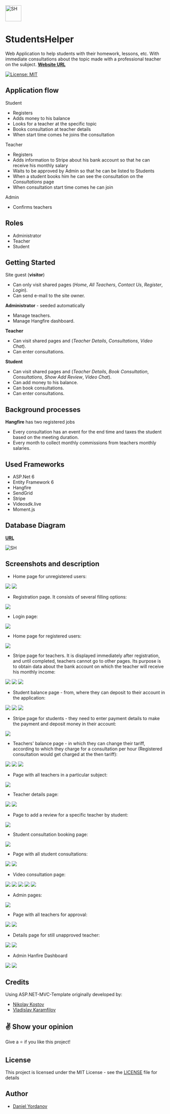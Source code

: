 <img src="https://github.com/DDeveloperBG/StudentsHelper/blob/master/src/Web/StudentsHelper.Web/wwwroot/favIcon/android-chrome-256x256.png?raw=true" width="50" height="50px" alt="SH">

# StudentsHelper
Web Application to help students with their homework, lessons, etc. With immediate consultations about the topic made with a professional teacher on the subject.
**[Website URL](https://studentshelper.azurewebsites.net/)**

[![License: MIT](https://img.shields.io/badge/License-MIT-yellow.svg)](https://opensource.org/licenses/MIT)

## Application flow

 Student
* Registers
* Adds money to his balance
* Looks for a teacher at the specific topic
* Books consultation at teacher details
* When start time comes he joins the consultation

Teacher
* Registers
* Adds information to Stripe about his bank account so that he can receive his monthly salary
* Waits to be approved by Admin so that he can be listed to Students
* When a student books him he can see the consultation on the *Consultations* page
* When consultation start time comes he can join

Admin
* Confirms teachers

## Roles

* Administrator
* Teacher
* Student

## Getting Started

Site guest (**visitor**) 
* Can only visit shared pages (*Home*, *All Teachers*, *Contact Us*, *Register*, *Login*).
* Can send e-mail to the site owner.

**Administrator** - seeded automatically
* Manage teachers.
* Manage Hangfire dashboard.

**Teacher**
* Can visit shared pages and (*Teacher Details*, *Consultations*, *Video Chat*).
* Can enter consultations.

**Student**
* Can visit shared pages and (*Teacher Details*, *Book Consultation*, *Consultations*, *Show Add Review*, *Video Chat*).
* Can add money to his balance.
* Can book consultations.
* Can enter consultations.

## Background processes

**Hangfire** has two registered jobs
* Every consultation has an event for the end time and taxes the student based on the meeting duration.
* Every month to collect monthly commissions from teachers monthly salaries.

## Used Frameworks

* ASP.Net 6
* Entity Framework 6
* Hangfire
* SendGrid
* Stripe
* Videosdk.live
* Moment.js

## Database Diagram
**[URL](https://github.com/DDeveloperBG/StudentsHelperRepoGallery/blob/master/DatabaseDiagram.png)**

<img src="https://github.com/DDeveloperBG/StudentsHelperRepoGallery/blob/master/DatabaseDiagram.png?raw=true" alt="SH">

## Screenshots and description
* Home page for unregistered users:

<img src="https://github.com/DDeveloperBG/StudentsHelperRepoGallery/blob/master/Picture1.png?raw=true">
<img src="https://github.com/DDeveloperBG/StudentsHelperRepoGallery/blob/master/Picture2.png?raw=true">

* Registration page. It consists of several filling options:
<img src="https://github.com/DDeveloperBG/StudentsHelperRepoGallery/blob/master/Picture3.png?raw=true">

* Login page:
<img src="https://github.com/DDeveloperBG/StudentsHelperRepoGallery/blob/master/Picture4.png?raw=true">

* Home page for registered users:
<img src="https://github.com/DDeveloperBG/StudentsHelperRepoGallery/blob/master/Picture5.png?raw=true">

* Stripe page for teachers. It is displayed immediately after registration, and until completed, teachers cannot go to other pages. Its purpose is to obtain data about the bank account on which the teacher will receive his monthly income:
<img src="https://github.com/DDeveloperBG/StudentsHelperRepoGallery/blob/master/Picture6.png?raw=true">
<img src="https://github.com/DDeveloperBG/StudentsHelperRepoGallery/blob/master/Picture7.png?raw=true">
<img src="https://github.com/DDeveloperBG/StudentsHelperRepoGallery/blob/master/Picture8.png?raw=true">

* Student balance page - from, where they can deposit to their account in the application:
<img src="https://github.com/DDeveloperBG/StudentsHelperRepoGallery/blob/master/Picture9.png?raw=true">
<img src="https://github.com/DDeveloperBG/StudentsHelperRepoGallery/blob/master/Picture10.png?raw=true">
<img src="https://github.com/DDeveloperBG/StudentsHelperRepoGallery/blob/master/Picture11.png?raw=true">

* Stripe page for students - they need to enter payment details to make the payment and deposit money in their account:
<img src="https://github.com/DDeveloperBG/StudentsHelperRepoGallery/blob/master/Picture12.png?raw=true">

* Teachers' balance page - in which they can change their tariff, according to which they charge for a consultation per hour (Registered consultation would get charged at the then tariff):
<img src="https://github.com/DDeveloperBG/StudentsHelperRepoGallery/blob/master/Picture13.png?raw=true">
<img src="https://github.com/DDeveloperBG/StudentsHelperRepoGallery/blob/master/Picture14.png?raw=true">
<img src="https://github.com/DDeveloperBG/StudentsHelperRepoGallery/blob/master/Picture15.png?raw=true">

* Page with all teachers in a particular subject:
<img src="https://github.com/DDeveloperBG/StudentsHelperRepoGallery/blob/master/Picture16.png?raw=true">

* Teacher details page:
<img src="https://github.com/DDeveloperBG/StudentsHelperRepoGallery/blob/master/Picture17.png?raw=true">
<img src="https://github.com/DDeveloperBG/StudentsHelperRepoGallery/blob/master/Picture18.png?raw=true">

* Page to add a review for a specific teacher by student:
<img src="https://github.com/DDeveloperBG/StudentsHelperRepoGallery/blob/master/Picture19.png?raw=true">

* Student consultation booking page:
<img src="https://github.com/DDeveloperBG/StudentsHelperRepoGallery/blob/master/Picture20.png?raw=true">

* Page with all student consultations:
<img src="https://github.com/DDeveloperBG/StudentsHelperRepoGallery/blob/master/Picture21.png?raw=true">
<img src="https://github.com/DDeveloperBG/StudentsHelperRepoGallery/blob/master/Picture22.png?raw=true">

* Video consultation page:
<img src="https://github.com/DDeveloperBG/StudentsHelperRepoGallery/blob/master/Picture23.png?raw=true">
<img src="https://github.com/DDeveloperBG/StudentsHelperRepoGallery/blob/master/Picture24.png?raw=true">
<img src="https://github.com/DDeveloperBG/StudentsHelperRepoGallery/blob/master/Picture25.png?raw=true">
<img src="https://github.com/DDeveloperBG/StudentsHelperRepoGallery/blob/master/Picture26.png?raw=true">
<img src="https://github.com/DDeveloperBG/StudentsHelperRepoGallery/blob/master/Picture27.png?raw=true">

* Admin pages:
<img src="https://github.com/DDeveloperBG/StudentsHelperRepoGallery/blob/master/Picture28.png?raw=true">

* Page with all teachers for approval:
<img src="https://github.com/DDeveloperBG/StudentsHelperRepoGallery/blob/master/Picture29.png?raw=true">
<img src="https://github.com/DDeveloperBG/StudentsHelperRepoGallery/blob/master/Picture30.png?raw=true">

* Details page for still unapproved teacher:
<img src="https://github.com/DDeveloperBG/StudentsHelperRepoGallery/blob/master/Picture31.png?raw=true">
<img src="https://github.com/DDeveloperBG/StudentsHelperRepoGallery/blob/master/Picture32.png?raw=true">

* Admin Hanfire Dashboard
<img src="https://github.com/DDeveloperBG/StudentsHelperRepoGallery/blob/master/Picture33.png?raw=true">
<img src="https://github.com/DDeveloperBG/StudentsHelperRepoGallery/blob/master/Picture34.png?raw=true">

## Credits
  
 Using ASP.NET-MVC-Template originally developed by:
- [Nikolay Kostov](https://github.com/NikolayIT)
- [Vladislav Karamfilov](https://github.com/vladislav-karamfilov)

## :v: Show your opinion

Give a :star: if you like this project!

## License

This project is licensed under the MIT License - see the [LICENSE](LICENSE) file for details

## Author

- [Daniel Yordanov](https://github.com/DDeveloperBG)
